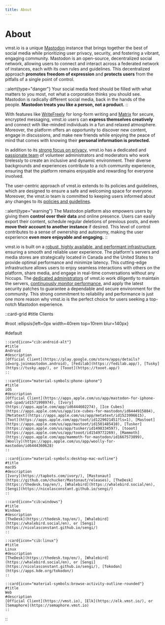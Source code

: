 ```yaml
---
title: About
---
```


# About

vmst.io is a unique [Mastodon](https://joinmastodon.org) instance that brings together the best of social media while prioritizing user privacy, security, and fostering a vibrant, engaging community.
Mastodon is an open-source, decentralized social network, allowing users to connect and interact across a federated network of instances, each with its own rules and guidelines.
This decentralized approach **promotes freedom of expression** and **protects users** from the pitfalls of a single point of control.

::alert{type="danger"}
Your social media feed should be filled with what matters to you most, not what a corporation thinks you should see. Mastodon is radically different social media, back in the hands of the people. **Mastodon treats you like a person, not a product.**
::

With features like [WriteFreely](/flings/write) for long-form writing and [Matrix](/flings/matrix) for secure, encrypted messaging, vmst.io users can **express themselves creatively** and connect with like-minded individuals in a fun and relaxed atmosphere.
Moreover, the platform offers an opportunity to discover new content, engage in discussions, and make new friends while enjoying the peace of mind that comes with knowing their **personal information is protected.**

In addition to its [strong focus on privacy](/tos), vmst.io has a dedicated and [passionate team](/about/staff) of volunteer administrators and moderators who work tirelessly to create an inclusive and dynamic environment.
Their diverse backgrounds and experiences contribute to a rich community experience, ensuring that the platform remains enjoyable and rewarding for everyone involved.

The user-centric approach of vmst.io extends to its policies and guidelines, which are designed to ensure a safe and welcoming space for everyone.
Moreover, the vmst.io team is committed to keeping users informed about any changes to its [policies and guidelines](/rules).

::alert{type="warning"}
The Mastodon platform also empowers users by giving them **control over their data** and online presence.
Users can easily export their content, schedule regular deletions of previous posts, and even **move their account to another instance** if desired.
This level of control contributes to a sense of ownership and autonomy, making the user experience **even more enjoyable and engaging.**
::

vmst.io is built on a [robust, highly available, and performant infrastructure](/infrastructure), ensuring a smooth and reliable user experience.
The platform's servers and media stores are strategically located in Canada and the United States to provide optimal performance and minimize latency.
This cutting-edge infrastructure allows users to enjoy seamless interactions with others on the platform, share media, and engage in real-time conversations without any hiccups.
The [dedicated administrators](/staff) of vmst.io work diligently to maintain the servers, [continuously monitor performance](https://status.vmst.io), and apply the latest security patches to guarantee a dependable and secure environment for the community.
This strong commitment to reliability and performance is just one more reason why vmst.io is the perfect choice for users seeking a top-notch Mastodon experience.

::card-grid
#title
Clients

#root
:ellipsis{left=0px width=40rem top=10rem blur=140px}

#default

    ::card{icon="cib:android-alt"}
    #title
    Android
    #description
    [Official Client](https://play.google.com/store/apps/details?id=org.joinmastodon.android), [Fedilab](https://fedilab.app/), [Tusky](https://tusky.app/), or [Tooot](https://tooot.app/)
    ::

    ::card{icon="material-symbols:phone-iphone"}
    #title
    iOS
    #description
    [Official Client](https://apps.apple.com/us/app/mastodon-for-iphone-and-ipad/id1571998974), [Ivory](https://apps.apple.com/app/id6444602274), [Ice Cubes](https://apps.apple.com/us/app/ice-cubes-for-mastodon/id6444915884), [Metatext](https://apps.apple.com/us/app/metatext/id1523996615), [Toot](https://apps.apple.com/app/toot/id1229021451?ls=1), [Mastoot](https://apps.apple.com/us/app/mastoot/id1501485410), [Tusker](https://apps.apple.com/us/app/tusker/id1498334597), [tooot](https://apps.apple.com/us/app/tooot/id1549772269), [Mammoth](https://apps.apple.com/app/mammoth-for-mastodon/id1667573899), [Woolly](https://apps.apple.com/us/app/woolly-for-mastodon/id6444360628)
    ::

    ::card{icon="material-symbols:desktop-mac-outline"}
    #title
    macOS
    #description
    [Ivory](https://tapbots.com/ivory/), [Mastonaut](https://github.com/chucker/Mastonaut/releases), [TheDesk](https://thedesk.top/en/), [Whalebird](https://whalebird.social/en), [Sengi](https://nicolasconstant.github.io/sengi/)
    ::

    ::card{icon="cib:windows"}
    #title
    Windows
    #description
    [TheDesk](https://thedesk.top/en/), [Whalebird](https://whalebird.social/en), or [Sengi](https://nicolasconstant.github.io/sengi/)
    ::

    ::card{icon="cib:linux"}
    #title
    Linux
    #description
    [TheDesk](https://thedesk.top/en/), [Whalebird](https://whalebird.social/en), or [Sengi](https://nicolasconstant.github.io/sengi/), [Tokodon](https://apps.kde.org/tokodon/)
    ::

    ::card{icon="material-symbols:browse-activity-outline-rounded"}
    #title
    Web
    #description
    [Official Client](https://vmst.io), [Elk](https://elk.vmst.io/), or [Semaphore](https://semaphore.vmst.io)
    ::

::
